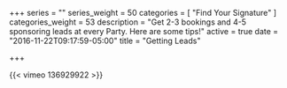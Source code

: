 +++
series = ""
series_weight = 50
categories = [
  "Find Your Signature"
]
categories_weight = 53
description = "Get 2-3 bookings and 4-5 sponsoring leads at every Party. Here are some tips!"
active = true
date = "2016-11-22T09:17:59-05:00"
title = "Getting Leads"

+++

{{< vimeo 136929922 >}}
